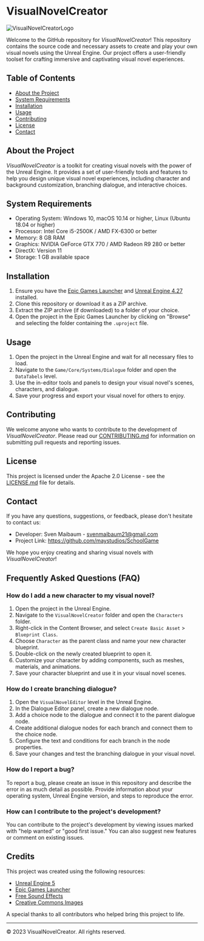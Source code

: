 # VisualNovelCreator

![VisualNovelCreatorLogo](./assets/VisualNovelCreatorLogo.png)

Welcome to the GitHub repository for *VisualNovelCreator*! This repository contains the source code and necessary assets to create and play your own visual novels using the Unreal Engine. Our project offers a user-friendly toolset for crafting immersive and captivating visual novel experiences.

## Table of Contents

- [About the Project](#about-the-project)
- [System Requirements](#system-requirements)
- [Installation](#installation)
- [Usage](#usage)
- [Contributing](#contributing)
- [License](#license)
- [Contact](#contact)

## About the Project

*VisualNovelCreator* is a toolkit for creating visual novels with the power of the Unreal Engine. It provides a set of user-friendly tools and features to help you design unique visual novel experiences, including character and background customization, branching dialogue, and interactive choices.

## System Requirements

- Operating System: Windows 10, macOS 10.14 or higher, Linux (Ubuntu 18.04 or higher)
- Processor: Intel Core i5-2500K / AMD FX-6300 or better
- Memory: 8 GB RAM
- Graphics: NVIDIA GeForce GTX 770 / AMD Radeon R9 280 or better
- DirectX: Version 11
- Storage: 1 GB available space

## Installation

1. Ensure you have the [Epic Games Launcher](https://www.epicgames.com/store/download) and [Unreal Engine 4.27](https://www.unrealengine.com/download) installed.
2. Clone this repository or download it as a ZIP archive.
3. Extract the ZIP archive (if downloaded) to a folder of your choice.
4. Open the project in the Epic Games Launcher by clicking on "Browse" and selecting the folder containing the `.uproject` file.

## Usage

1. Open the project in the Unreal Engine and wait for all necessary files to load.
2. Navigate to the `Game/Core/Systems/Dialogue` folder and open the `DataTabels` level.
3. Use the in-editor tools and panels to design your visual novel's scenes, characters, and dialogue.
4. Save your progress and export your visual novel for others to enjoy.

## Contributing

We welcome anyone who wants to contribute to the development of *VisualNovelCreator*. Please read our [CONTRIBUTING.md](./CONTRIBUTING.md) for information on submitting pull requests and reporting issues.

## License

This project is licensed under the Apache 2.0 License - see the [LICENSE.md](./LICENSE.md) file for details.

## Contact

If you have any questions, suggestions, or feedback, please don't hesitate to contact us:

- Developer: Sven Maibaum - svenmaibaum21@gmail.com
- Project Link: https://github.com/maystudios/SchoolGame

We hope you enjoy creating and sharing visual novels with *VisualNovelCreator*!

## Frequently Asked Questions (FAQ)

### How do I add a new character to my visual novel?

1. Open the project in the Unreal Engine.
2. Navigate to the `VisualNovelCreator` folder and open the `Characters` folder.
3. Right-click in the Content Browser, and select `Create Basic Asset` > `Blueprint Class`.
4. Choose `Character` as the parent class and name your new character blueprint.
5. Double-click on the newly created blueprint to open it.
6. Customize your character by adding components, such as meshes, materials, and animations.
7. Save your character blueprint and use it in your visual novel scenes.

### How do I create branching dialogue?

1. Open the `VisualNovelEditor` level in the Unreal Engine.
2. In the Dialogue Editor panel, create a new dialogue node.
3. Add a choice node to the dialogue and connect it to the parent dialogue node.
4. Create additional dialogue nodes for each branch and connect them to the choice node.
5. Configure the text and conditions for each branch in the node properties.
6. Save your changes and test the branching dialogue in your visual novel.

### How do I report a bug?

To report a bug, please create an issue in this repository and describe the error in as much detail as possible. Provide information about your operating system, Unreal Engine version, and steps to reproduce the error.

### How can I contribute to the project's development?

You can contribute to the project's development by viewing issues marked with "help wanted" or "good first issue." You can also suggest new features or comment on existing issues.

## Credits

This project was created using the following resources:

- [Unreal Engine 5](https://www.unrealengine.com/)
- [Epic Games Launcher](https://www.epicgames.com/store/download)
- [Free Sound Effects](https://www.freesoundeffects.com/)
- [Creative Commons Images](https://creativecommons.org/use-remix/cc-search/)

A special thanks to all contributors who helped bring this project to life.

---

© 2023 VisualNovelCreator. All rights reserved.
